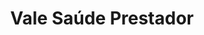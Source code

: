 ---
layout: post
type: post
title: Vale Saúde Prestador
description: "Desenvolvimento do site Prestador do Vale Saúde Sempre utilizando Vue.js e Laravel Blade."
tags: ['Front-end', 'Laravel', 'Vue']
type: single
live: "https://prestador.valesaudesempre.com.br/"
permalink: /portfolio/:title/
---